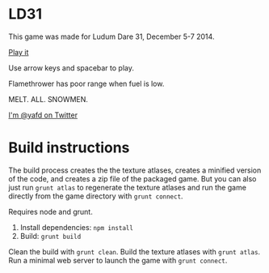 # LD31

This game was made for Ludum Dare 31, December 5-7 2014.

<a href="http://jotson.itch.io/ld31" target="_new">Play it</a>

Use arrow keys and spacebar to play.

Flamethrower has poor range when fuel is low.

MELT. ALL. SNOWMEN.

[I'm @yafd on Twitter](http://twitter.com/yafd)

# Build instructions

The build process creates the the texture atlases, creates a minified version of the code, and creates a zip file of the packaged game. But you can also just run `grunt atlas` to regenerate the texture atlases and run the game directly from the game directory with `grunt connect`.

Requires node and grunt.

1. Install dependencies: `npm install`
2. Build: `grunt build`

Clean the build with `grunt clean`.
Build the texture atlases with `grunt atlas`.
Run a minimal web server to launch the game with `grunt connect`.
